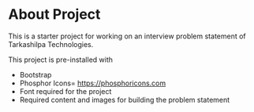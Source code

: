 # About Project

This is a starter project for working on an interview problem statement of Tarkashilpa Technologies.

This project is pre-installed with
- Bootstrap
- Phosphor Icons= https://phosphoricons.com
- Font required for the project
- Required content and images for building the problem statement
